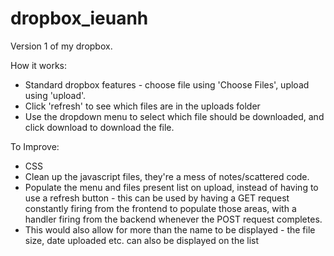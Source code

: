 # dropbox_ieuanh

Version 1 of my dropbox. 

How it works:
- Standard dropbox features - choose file using 'Choose Files', upload using 'upload'.
- Click 'refresh' to see which files are in the uploads folder
- Use the dropdown menu to select which file should be downloaded, and click download to download the file.


To Improve:
- CSS 
- Clean up the javascript files, they're a mess of notes/scattered code.
- Populate the menu and files present list on upload, instead of having to use a refresh button - this can be used by having a GET request constantly firing from the frontend to populate those areas, with a handler firing from the backend whenever the POST request completes.
- This would also allow for more than the name to be displayed - the file size, date uploaded etc. can also be displayed on the list


